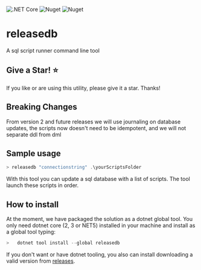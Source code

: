 ![.NET Core](https://github.com/jmanuelcorral/releasedb/workflows/.NET%20Core/badge.svg) ![Nuget](https://img.shields.io/nuget/dt/releasedb) ![Nuget](https://img.shields.io/nuget/v/releasedb)

# releasedb

A sql script runner command line tool

## Give a Star! :star:

If you like or are using this utility, please give it a star. Thanks!

## Breaking Changes

From version 2 and future releases we will use journaling on database updates, the scripts now doesn't need to be idempotent, and we will not separate ddl from dml

## Sample usage


```powershell
> releasedb "connectionstring" .\yourScriptsFolder
```

With this tool you can update a sql database with a list of scripts. The tool launch these scripts in order.


## How to install

At the moment, we have packaged the solution as a dotnet global tool. You only need dotnet core (2, 3 or NET5) installed in your machine and install as a global tool typing:

```powershell
>   dotnet tool install --global releasedb 
```

If you don't want or have dotnet tooling, you also can install downloading a valid version from [releases](https://github.com/jmanuelcorral/releasedb/releases).